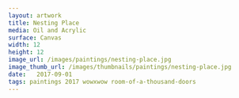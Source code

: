 ```yaml
---
layout: artwork
title: Nesting Place
media: Oil and Acrylic
surface: Canvas
width: 12
height: 12
image_url: /images/paintings/nesting-place.jpg
image_thumb_url: /images/thumbnails/paintings/nesting-place.jpg
date:   2017-09-01
tags: paintings 2017 wowxwow room-of-a-thousand-doors
---
```

